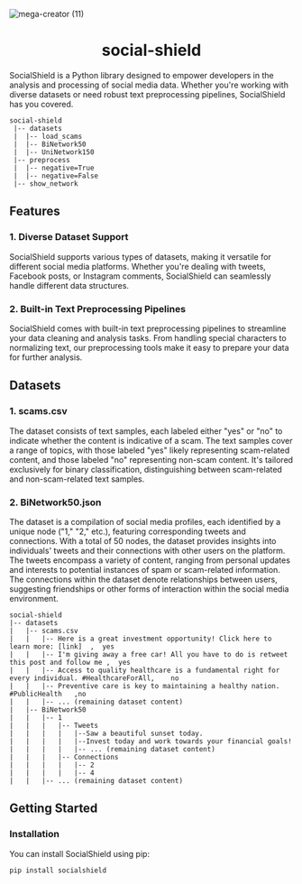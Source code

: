 ![mega-creator (11)](https://github.com/social-shield/.github/assets/79012314/dbf41541-d159-4022-bc34-04d6185d27e2)

<h1 align="center">social-shield</h1>

SocialShield is a Python library designed to empower developers in the analysis and processing of social media data. Whether you're working with diverse datasets or need robust text preprocessing pipelines, SocialShield has you covered.

```
social-shield
 |-- datasets
 |  |-- load_scams
 |  |-- BiNetwork50
 |  |-- UniNetwork150
 |-- preprocess
 |  |-- negative=True
 |  |-- negative=False
 |-- show_network
```

## Features

### 1. Diverse Dataset Support

SocialShield supports various types of datasets, making it versatile for different social media platforms. Whether you're dealing with tweets, Facebook posts, or Instagram comments, SocialShield can seamlessly handle different data structures.

### 2. Built-in Text Preprocessing Pipelines

SocialShield comes with built-in text preprocessing pipelines to streamline your data cleaning and analysis tasks. From handling special characters to normalizing text, our preprocessing tools make it easy to prepare your data for further analysis.

## Datasets
### 1. scams.csv

The dataset consists of text samples, each labeled either "yes" or "no" to indicate whether the content is indicative of a scam. The text samples cover a range of topics, with those labeled "yes" likely representing scam-related content, and those labeled "no" representing non-scam content. It's tailored exclusively for binary classification, distinguishing between scam-related and non-scam-related text samples.
### 2. BiNetwork50.json

The dataset is a compilation of social media profiles, each identified by a unique node ("1," "2," etc.), featuring corresponding tweets and connections. With a total of 50 nodes, the dataset provides insights into individuals' tweets and their connections with other users on the platform. The tweets encompass a variety of content, ranging from personal updates and interests to potential instances of spam or scam-related information. The connections within the dataset denote relationships between users, suggesting friendships or other forms of interaction within the social media environment.

```
social-shield
|-- datasets
|   |-- scams.csv
|   |   |-- Here is a great investment opportunity! Click here to learn more: [link]  ,  yes
|   |   |-- I'm giving away a free car! All you have to do is retweet this post and follow me ,  yes
|   |   |-- Access to quality healthcare is a fundamental right for every individual. #HealthcareForAll,	no
|   |   |-- Preventive care is key to maintaining a healthy nation. #PublicHealth	,no
|   |   |-- ... (remaining dataset content)
|   |-- BiNetwork50
|   |   |-- 1
|   |   |   |-- Tweets
|   |   |   |   |--Saw a beautiful sunset today.
|   |   |   |   |--Invest today and work towards your financial goals!
|   |   |   |   |-- ... (remaining dataset content)
|   |   |   |-- Connections
|   |   |   |   |-- 2
|   |   |   |   |-- 4
|   |   |-- ... (remaining dataset content)
```

## Getting Started

### Installation

You can install SocialShield using pip:

```bash
pip install socialshield
